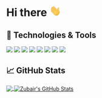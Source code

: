 # Hi there <img src="https://raw.githubusercontent.com/mzubair481/mzubair481/main/wave.gif" width="30px">

## 🔧 Technologies & Tools
![](https://img.shields.io/badge/Ubuntu-E95420?logo=ubuntu&logoColor=white)
![](https://custom-icon-badges.demolab.com/badge/Visual%20Studio%20Code-0078d7.svg?logo=vsc&logoColor=white)
![](https://img.shields.io/badge/Node.js-6DA55F?logo=node.js&logoColor=white)
![](https://img.shields.io/badge/Drizzle-C5F74F?logo=drizzle&logoColor=000)
![](https://img.shields.io/badge/TypeScript-3178C6?logo=typescript&logoColor=fff)
![](https://img.shields.io/badge/React-%2320232a.svg?logo=react&logoColor=%2361DAFB)
![](https://img.shields.io/badge/Bash-4EAA25?logo=gnubash&logoColor=fff)
![](https://img.shields.io/badge/Python-3776AB?logo=python&logoColor=fff)

## &#x1f4c8; GitHub Stats

<a href="https://github.com/mzubair481/mzubair481">
  <img align="center" src="https://github-readme-stats.vercel.app/api/top-langs/?username=mzubair481&hide=java,text&title_color=6082B6&text_color=c9cacc&icon_color=2bbc8a&bg_color=1d1f21&langs_count=3" />
</a>
<a href="https://github.com/mzubair481/mzubair481">
  <img align="center" src="https://github-readme-stats.vercel.app/api?username=mzubair481&show_icons=true&line_height=27&count_private=true&title_color=6082B6&text_color=c9cacc&icon_color=2bbc8a&bg_color=1d1f21" alt="Zubair's GitHub Stats" />
</a>

